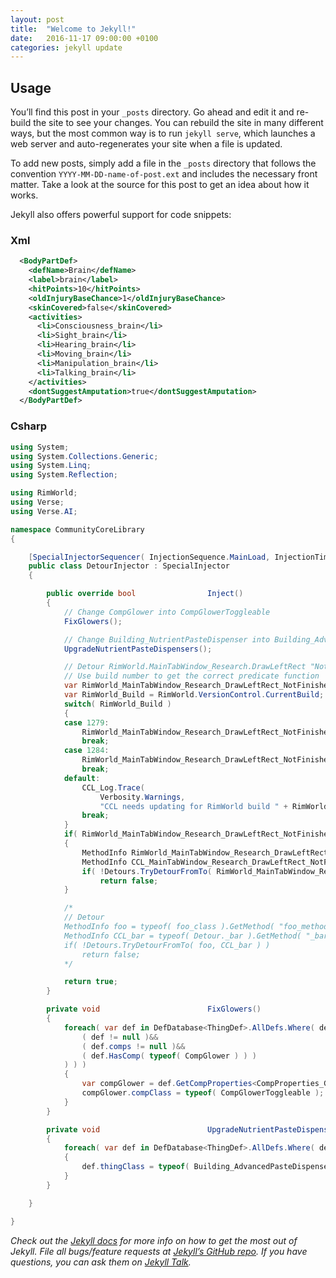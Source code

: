 ```yaml
---
layout: post
title:  "Welcome to Jekyll!"
date:   2016-11-17 09:00:00 +0100
categories: jekyll update
---
```

## Usage

You’ll find this post in your `_posts` directory. Go ahead and edit it and re-build the site to see your changes. You can rebuild the site in many different ways, but the most common way is to run `jekyll serve`, which launches a web server and auto-regenerates your site when a file is updated.

To add new posts, simply add a file in the `_posts` directory that follows the convention `YYYY-MM-DD-name-of-post.ext` and includes the necessary front matter. Take a look at the source for this post to get an idea about how it works.

<div class="note">
<p>Jekyll also offers powerful support for code snippets:</p>
</div>

### Xml
```xml
  <BodyPartDef>
    <defName>Brain</defName>
    <label>brain</label>
    <hitPoints>10</hitPoints>
    <oldInjuryBaseChance>1</oldInjuryBaseChance>
    <skinCovered>false</skinCovered>
    <activities>
      <li>Consciousness_brain</li>
      <li>Sight_brain</li>
      <li>Hearing_brain</li>
      <li>Moving_brain</li>
      <li>Manipulation_brain</li>
      <li>Talking_brain</li>
    </activities>
    <dontSuggestAmputation>true</dontSuggestAmputation>
  </BodyPartDef>
```

### Csharp

```csharp
using System;
using System.Collections.Generic;
using System.Linq;
using System.Reflection;

using RimWorld;
using Verse;
using Verse.AI;

namespace CommunityCoreLibrary
{

    [SpecialInjectorSequencer( InjectionSequence.MainLoad, InjectionTiming.SpecialInjectors )]
    public class DetourInjector : SpecialInjector
    {

        public override bool                Inject()
        {
            // Change CompGlower into CompGlowerToggleable
            FixGlowers();

            // Change Building_NutrientPasteDispenser into Building_AdvancedPasteDispenser
            UpgradeNutrientPasteDispensers();

            // Detour RimWorld.MainTabWindow_Research.DrawLeftRect "NotFinished" predicate function
            // Use build number to get the correct predicate function
            var RimWorld_MainTabWindow_Research_DrawLeftRect_NotFinished_Name = string.Empty;
            var RimWorld_Build = RimWorld.VersionControl.CurrentBuild;
            switch( RimWorld_Build )
            {
            case 1279:
                RimWorld_MainTabWindow_Research_DrawLeftRect_NotFinished_Name = "<DrawLeftRect>m__495";
                break;
            case 1284:
                RimWorld_MainTabWindow_Research_DrawLeftRect_NotFinished_Name = "<DrawLeftRect>m__496";
                break;
            default:
                CCL_Log.Trace(
                    Verbosity.Warnings,
                    "CCL needs updating for RimWorld build " + RimWorld_Build.ToString() );
                break;
            }
            if( RimWorld_MainTabWindow_Research_DrawLeftRect_NotFinished_Name != string.Empty )
            {
                MethodInfo RimWorld_MainTabWindow_Research_DrawLeftRect_NotFinished = typeof( RimWorld.MainTabWindow_Research ).GetMethod( RimWorld_MainTabWindow_Research_DrawLeftRect_NotFinished_Name, Controller.Data.UniversalBindingFlags );
                MethodInfo CCL_MainTabWindow_Research_DrawLeftRect_NotFinishedNotLockedOut = typeof( Detour._MainTabWindow_Research ).GetMethod( "_NotFinishedNotLockedOut", Controller.Data.UniversalBindingFlags );
                if( !Detours.TryDetourFromTo( RimWorld_MainTabWindow_Research_DrawLeftRect_NotFinished, CCL_MainTabWindow_Research_DrawLeftRect_NotFinishedNotLockedOut ) )
                    return false;
            }

            /*
            // Detour 
            MethodInfo foo = typeof( foo_class ).GetMethod( "foo_method", Controller.Data.UniversalBindingFlags );
            MethodInfo CCL_bar = typeof( Detour._bar ).GetMethod( "_bar_method", Controller.Data.UniversalBindingFlags );
            if( !Detours.TryDetourFromTo( foo, CCL_bar ) )
                return false;
            */

            return true;
        }

        private void                        FixGlowers()
        {
            foreach( var def in DefDatabase<ThingDef>.AllDefs.Where( def => (
                ( def != null )&&
                ( def.comps != null )&&
                ( def.HasComp( typeof( CompGlower ) ) )
            ) ) )
            {
                var compGlower = def.GetCompProperties<CompProperties_Glower>();
                compGlower.compClass = typeof( CompGlowerToggleable );
            }
        }

        private void                        UpgradeNutrientPasteDispensers()
        {
            foreach( var def in DefDatabase<ThingDef>.AllDefs.Where( def => def.thingClass == typeof( Building_NutrientPasteDispenser ) ) )
            {
                def.thingClass = typeof( Building_AdvancedPasteDispenser );
            }
        }

    }

}
```

*Check out the [Jekyll docs][jekyll-docs] for more info on how to get the most out of Jekyll. File all bugs/feature requests at [Jekyll’s GitHub repo][jekyll-gh]. If you have questions, you can ask them on [Jekyll Talk][jekyll-talk].*

[jekyll-docs]: http://jekyllrb.com/docs/home
[jekyll-gh]:   https://github.com/jekyll/jekyll
[jekyll-talk]: https://talk.jekyllrb.com/
